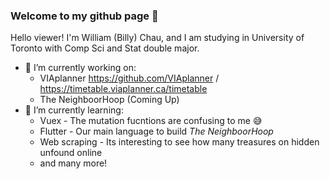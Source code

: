 ### Welcome to my github page 👋

Hello viewer!
I'm William (Billy) Chau, and I am studying in University of Toronto with Comp Sci and Stat double major. 

- 🔭 I’m currently working on:
  - VIAplanner https://github.com/VIAplanner / https://timetable.viaplanner.ca/timetable
  - The NeighboorHoop (Coming Up)
- 🌱 I’m currently learning:
  - Vuex - The mutation fucntions are confusing to me :sweat_smile:
  - Flutter - Our main language to build *The NeighboorHoop*
  - Web scraping - Its interesting to see how many treasures on hidden unfound online
  - and many more!

<!--
**williamchau123/williamchau123** is a ✨ _special_ ✨ repository because its `README.md` (this file) appears on your GitHub profile.

Here are some ideas to get you started:

- 🔭 I’m currently working on ...
- 🌱 I’m currently learning ...
- 👯 I’m looking to collaborate on ...
- 🤔 I’m looking for help with ...
- 💬 Ask me about ...
- 📫 How to reach me: ...
- 😄 Pronouns: ...
- ⚡ Fun fact: ...
-->
